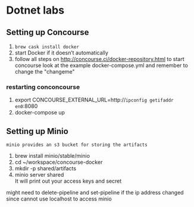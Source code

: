 # Dotnet labs

## Setting up Concourse
1. `brew cask install docker`
1. start Docker if it doesn’t automatically
1. follow all steps on http://concourse.ci/docker-repository.html to start concourse
    look at the example docker-compose.yml and remember to change the "changeme"

### restarting conconcourse
1. export CONCOURSE_EXTERNAL_URL=http://`ipconfig getifaddr en0`:8080
1. docker-compose up

## Setting up Minio
    minio provides an s3 bucket for storing the artifacts
1. brew install minio/stable/minio
1. cd ~/workspace/concourse-docker
1. mkdir -p shared/artifacts
1. minio server shared<BR>
    It will print out your access keys and secret

might need to delete-pipeline and set-pipeline if the ip address changed
since cannot use localhost to access minio
